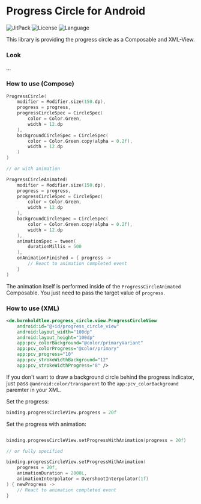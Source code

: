 # Progress Circle for Android

![JitPack](https://img.shields.io/jitpack/version/com.github.bornholdtleegmbh/android-progress-circle?color=%2344cc11&style=for-the-badge)
![License](https://img.shields.io/github/license/bornholdtleegmbh/android-progress-circle?color=%230087ff&style=for-the-badge)
![Language](https://img.shields.io/github/languages/top/bornholdtleegmbh/android-progress-circle?color=%23875dff&style=for-the-badge)

This library is providing the progress circle as a Composable and XML-View.

### Look
...

### How to use (Compose)

```kotlin
ProgressCircle(
    modifier = Modifier.size(150.dp),
    progress = progress,
    progressCircleSpec = CircleSpec(
        color = Color.Green,
        width = 12.dp
    ),
    backgroundCircleSpec = CircleSpec(
        color = Color.Green.copy(alpha = 0.2f),
        width = 12.dp
    )
)

// or with animation

ProgressCircleAnimated(
    modifier = Modifier.size(150.dp),
    progress = progress,
    progressCircleSpec = CircleSpec(
        color = Color.Green,
        width = 12.dp
    ),
    backgroundCircleSpec = CircleSpec(
        color = Color.Green.copy(alpha = 0.2f),
        width = 12.dp
    ),
    animationSpec = tween(
        durationMillis = 500
    ),
    onAnimationFinished = { progress ->
        // React to animation completed event
    }
)
```

The animation itself is performed inside of the `ProgressCircleAnimated` Composable. You just need to pass the target value of `progress`.

### How to use (XML)
```xml
<de.bornholdtlee.progress_circle.view.ProgressCircleView
    android:id="@+id/progress_circle_view"
    android:layout_width="100dp"
    android:layout_height="100dp"
    app:pcv_colorBackground="@color/primaryVariant"
    app:pcv_colorProgress="@color/primary"
    app:pcv_progress="10"
    app:pcv_strokeWidthBackground="12"
    app:pcv_strokeWidthProgress="8" />
```
If you don't want to draw a background circle behind the progress indicator, just pass `@android:color/transparent` to the `app:pcv_colorBackground` paremter in your XML.

Set the progress:
```kotlin
binding.progressCircleView.progress = 20f
```

Set the progress with animation:
```kotlin

binding.progressCircleView.setProgressWithAnimation(progress = 20f)

// or fully specified

binding.progressCircleView.setProgressWithAnimation(
    progress = 20f,
    animationDuration = 2000L,
    animationInterpolator = OvershootInterpolator(1f)
) { newProgress ->
    // React to animation completed event
}
```
